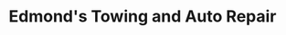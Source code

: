 ---
title: "Edmond's Towing and Auto Repair"
url: /lebec/edmonds-towing-and-auto-repair/
shop: car repair
---